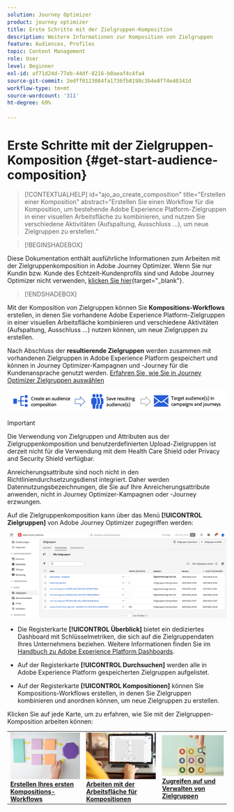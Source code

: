 ```yaml
---
solution: Journey Optimizer
product: journey optimizer
title: Erste Schritte mit der Zielgruppen-Komposition
description: Weitere Informationen zur Komposition von Zielgruppen
feature: Audiences, Profiles
topic: Content Management
role: User
level: Beginner
exl-id: af71d24d-77eb-44df-8216-b0aeaf4c4fa4
source-git-commit: 2edff0123084fa1736fb8198c3b4e8ff4e40341d
workflow-type: tm+mt
source-wordcount: '311'
ht-degree: 69%

---
```


# Erste Schritte mit der Zielgruppen-Komposition {#get-start-audience-composition}

>[!CONTEXTUALHELP]
>id="ajo_ao_create_composition"
>title="Erstellen einer Komposition"
>abstract="Erstellen Sie einen Workflow für die Komposition, um bestehende Adobe Experience Platform-Zielgruppen in einer visuellen Arbeitsfläche zu kombinieren, und nutzen Sie verschiedene Aktivitäten (Aufspaltung, Ausschluss ...), um neue Zielgruppen zu erstellen."

>[!BEGINSHADEBOX]

Diese Dokumentation enthält ausführliche Informationen zum Arbeiten mit der Zielgruppenkomposition in Adobe Journey Optimizer. Wenn Sie nur Kundin bzw. Kunde des Echtzeit-Kundenprofils sind und Adobe Journey Optimizer nicht verwenden, [klicken Sie hier](https://experienceleague.adobe.com/docs/experience-platform/segmentation/ui/audience-composition.html?lang=de){target="_blank"}.

>[!ENDSHADEBOX]

Mit der Komposition von Zielgruppen können Sie **Kompositions-Workflows** erstellen, in denen Sie vorhandene Adobe Experience Platform-Zielgruppen in einer visuellen Arbeitsfläche kombinieren und verschiedene Aktivitäten (Aufspaltung, Ausschluss ...) nutzen können, um neue Zielgruppen zu erstellen.

Nach Abschluss der **resultierende Zielgruppen** werden zusammen mit vorhandenen Zielgruppen in Adobe Experience Platform gespeichert und können in Journey Optimizer-Kampagnen und -Journey für die Kundenansprache genutzt werden. [Erfahren Sie, wie Sie in Journey Optimizer Zielgruppen auswählen](../audience/about-audiences.md#segments-in-journey-optimizer)

![](assets/audiences-process.png)

>[!IMPORTANT]
>
>Die Verwendung von Zielgruppen und Attributen aus der Zielgruppenkomposition und benutzerdefinierten Upload-Zielgruppen ist derzeit nicht für die Verwendung mit dem Health Care Shield oder Privacy and Security Shield verfügbar.
>
>Anreicherungsattribute sind noch nicht in den Richtliniendurchsetzungsdienst integriert. Daher werden Datennutzungsbezeichnungen, die Sie auf Ihre Anreicherungsattribute anwenden, nicht in Journey Optimizer-Kampagnen oder -Journey erzwungen.

Auf die Zielgruppenkomposition kann über das Menü **[!UICONTROL Zielgruppen]** von Adobe Journey Optimizer zugegriffen werden:

![](assets/audiences-browse.png)

* Die Registerkarte **[!UICONTROL Überblick]** bietet ein dediziertes Dashboard mit Schlüsselmetriken, die sich auf die Zielgruppendaten Ihres Unternehmens beziehen. Weitere Informationen finden Sie im [Handbuch zu Adobe Experience Platform Dashboards](https://experienceleague.adobe.com/docs/experience-platform/dashboards/guides/segments.html?lang=de).

* Auf der Registerkarte **[!UICONTROL Durchsuchen]** werden alle in Adobe Experience Platform gespeicherten Zielgruppen aufgelistet.

* Auf der Registerkarte **[!UICONTROL Kompositionen]** können Sie Kompositions-Workflows erstellen, in denen Sie Zielgruppen kombinieren und anordnen können, um neue Zielgruppen zu erstellen.

Klicken Sie auf jede Karte, um zu erfahren, wie Sie mit der Zielgruppen-Komposition arbeiten können:

<table style="table-layout:fixed"><tr style="border: 0;">
<td><a href="create-compositions.md"><img alt="Erstellen von Kompositions-Workflows" src="../assets/do-not-localize/ao-workflows.jpg"></a>
<div><a href="create-compositions.md"><strong>Erstellen Ihres ersten Kompositions-Workflows</strong></a></div></td>
<td><a href="composition-canvas.md"><img alt="Arbeiten mit der Arbeitsfläche für Kompositionen" src="../assets/do-not-localize/ao-canvas.jpg"></a>
<div><a href="composition-canvas.md"><strong>Arbeiten mit der Arbeitsfläche für Kompositionen</strong></a></div></td>
<td><a href="access-audiences.md"><img alt="Zugreifen auf und Verwalten von Zielgruppen" src="../assets/do-not-localize/ao-audiences.jpeg"></a>
<div><a href="access-audiences.md"><strong>Zugreifen auf und Verwalten von Zielgruppen</strong></a></div></td>
</tr></table>
